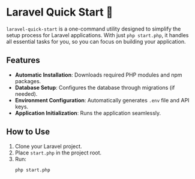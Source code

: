 # Laravel Quick Start 🚀

`laravel-quick-start` is a one-command utility designed to simplify the setup process for Laravel applications. With just `php start.php`, it handles all essential tasks for you, so you can focus on building your application.

## Features
- **Automatic Installation**: Downloads required PHP modules and npm packages.
- **Database Setup**: Configures the database through migrations (if needed).
- **Environment Configuration**: Automatically generates `.env` file and API keys.
- **Application Initialization**: Runs the application seamlessly.

## How to Use
1. Clone your Laravel project.
2. Place `start.php` in the project root.
3. Run:
   ```bash
   php start.php